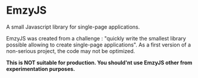 # EmzyJS
A small Javascript library for single-page applications.

EmzyJS was created from a challenge : "quickly write the smallest library possible allowing to create single-page applications". 
As a first version of a non-serious project, the code may not be optimized. 

**This is NOT suitable for production. You should'nt use EmzyJS other from experimentation purposes.**
